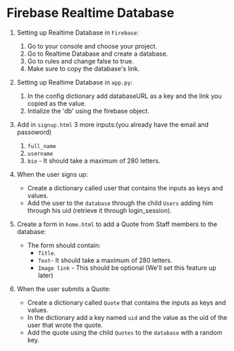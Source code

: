 # Firebase Realtime Database

1. Setting up Realtime Database in `Firebase`:
    1. Go to your console and choose your project.
    2. Go to Realtime Database and create a database.
    3. Go to rules and change false to true.
    4. Make sure to copy the database's link.

2. Setting up Realtime Database in `app.py`:
    1. In the config dictionary add databaseURL as a key and the link you copied as the value.
    2. Intialize the 'db' using the firebase object.


3. Add in `signup.html` 3 more inputs:(you already have the email and passoword)
    1. `full_name`
    2. `username`
    3. `bio` - It should take a maximum of 280 letters.


4. When the user signs up:
    - Create a dictionary called user that contains the inputs as keys and values.
    - Add the user to the `database` through the child `Users` adding him through his uid (retrieve it through login_session).


5. Create a form in `home.html` to add a Quote from Staff members to the database:
    - The form should contain:
        - `Title`.
        - `Text`- It should take a maximum of 280 letters.
        - `Image link` - This should be optional (We'll set this feature up later)


6. When the user submits a Quote:
    - Create a dictionary called `Quote` that contains the inputs as keys and values.
    - In the dictionary add a key named `uid` and the value as the uid of the user that wrote the quote.
    - Add the quote using the child `Quotes` to the `database` with a random key.
